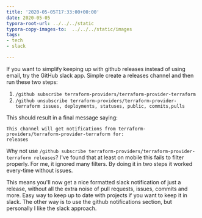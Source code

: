 ```yaml
---
title: '2020-05-05T17:33:00+00:00'
date: 2020-05-05
typora-root-url: ../../../static
typora-copy-images-to:  ../../../static/images
tags:
- tech
- slack

---
```

If you want to simplify keeping up with github releases instead of using email, try the GitHub slack app. Simple create a releases channel and then run these two steps:

1. `/github subscribe terraform-providers/terraform-provider-terraform`
2. `/github unsubscribe terraform-providers/terraform-provider-terraform issues, deployments, statuses, public, commits,pulls`

This should result in a final message saying:

```text
This channel will get notifications from terraform-providers/terraform-provider-terraform for:
releases
```

Why not use `/github subscribe terraform-providers/terraform-provider-terraform releases`? I've found that at least on mobile this fails to filter properly. For me, it ignored many filters. By doing it in two steps it worked every-time without issues.

This means you'll now get a nice formatted slack notification of just a release, without all the extra noise of pull requests, issues, commits and more. Easy way to keep up to date with projects if you want to keep it in slack. The other way is to use the github notifications section, but personally I like the slack approach.
